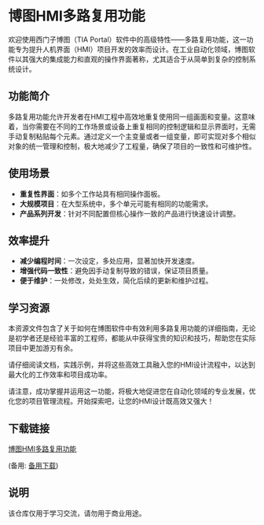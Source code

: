 # 博图HMI多路复用功能

欢迎使用西门子博图（TIA Portal）软件中的高级特性——多路复用功能，这一功能专为提升人机界面（HMI）项目开发的效率而设计。在工业自动化领域，博图软件以其强大的集成能力和直观的操作界面著称，尤其适合于从简单到复杂的控制系统设计。

## 功能简介

多路复用功能允许开发者在HMI工程中高效地重复使用同一组画面和变量。这意味着，当你需要在不同的工作场景或设备上重复相同的控制逻辑和显示界面时，无需手动复制粘贴每个元素。通过定义一个主变量或者一组变量，即可实现对多个相似对象的统一管理和控制，极大地减少了工程量，确保了项目的一致性和可维护性。

## 使用场景

- **重复性界面**：如多个工作站具有相同操作面板。
- **大规模项目**：在大型系统中，多个单元可能有相同的功能需求。
- **产品系列开发**：针对不同配置但核心操作一致的产品进行快速设计调整。

## 效率提升

- **减少编程时间**：一次设定，多处应用，显著加快开发速度。
- **增强代码一致性**：避免因手动复制导致的错误，保证项目质量。
- **便于维护**：一处修改，处处生效，简化后续的更新和维护过程。

## 学习资源

本资源文件包含了关于如何在博图软件中有效利用多路复用功能的详细指南，无论是初学者还是经验丰富的工程师，都能从中获得宝贵的知识和技巧，帮助您在实际项目中更加游刃有余。

请仔细阅读文档，实践示例，并将这些高效工具融入您的HMI设计流程中，以达到最大化的工作效率和项目成功率。

请注意，成功掌握并运用这一功能，将极大地促进您在自动化领域的专业发展，优化您的项目管理流程。开始探索吧，让您的HMI设计既高效又强大！

## 下载链接
[博图HMI多路复用功能](https://pan.quark.cn/s/a1d852dfb016) 

(备用: [备用下载](https://pan.baidu.com/s/1j1f0wG-5zh4kVG1XSjR2ng?pwd=1234))

## 说明

该仓库仅用于学习交流，请勿用于商业用途。
